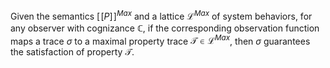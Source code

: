 Given the semantics $[\![P]\!]^{Max}$ and a lattice $\mathcal L ^{Max}$ of system behaviors, for any observer with cognizance $\mathbb C$, if the corresponding observation function maps a trace $\sigma$ to a maximal property trace $\mathcal T \in \mathcal L ^{Max}$, then $\sigma$ guarantees the satisfaction of property $\mathcal T$.
